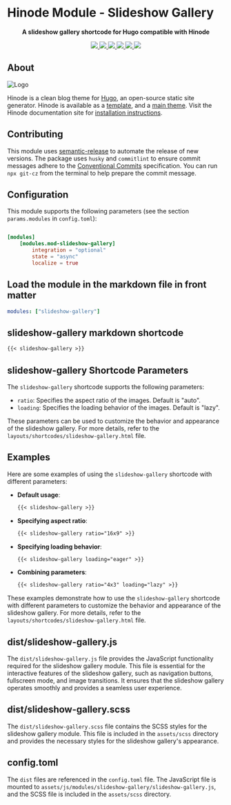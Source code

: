 # Hinode Module - Slideshow Gallery

<!-- Tagline -->
<p align="center">
    <b>A slideshow gallery shortcode for Hugo compatible with Hinode</b>
    <br />
</p>

<!-- Badges -->
<p align="center">
    <a href="https://gohugo.io" alt="Hugo website">
        <img src="https://img.shields.io/badge/generator-hugo-brightgreen">
    </a>
    <a href="https://gethinode.com" alt="Hinode theme">
        <img src="https://img.shields.io/badge/theme-hinode-blue">
    </a>
    <a href="https://github.com/gethinode/mod-template/commits/main" alt="Last commit">
        <img src="https://img.shields.io/github/last-commit/gethinode/mod-template.svg">
    </a>
    <a href="https://github.com/gethinode/mod-template/issues" alt="Issues">
        <img src="https://img.shields.io/github/issues/gethinode/mod-template.svg">
    </a>
    <a href="https://github.com/gethinode/mod-template/pulls" alt="Pulls">
        <img src="https://img.shields.io/github/issues-pr-raw/gethinode/mod-template.svg">
    </a>
    <a href="https://github.com/gethinode/mod-template/blob/main/LICENSE" alt="License">
        <img src="https://img.shields.io/github/license/gethinode/mod-template">
    </a>
</p>

## About

![Logo](https://raw.githubusercontent.com/gethinode/hinode/main/static/img/logo.png)

Hinode is a clean blog theme for [Hugo][hugo], an open-source static site generator. Hinode is available as a [template][repository_template], and a [main theme][repository]. <!-- This repository maintains a Hugo module to add [module][module] to a Hinode site. --> Visit the Hinode documentation site for [installation instructions][hinode_docs].

## Contributing

This module uses [semantic-release][semantic-release] to automate the release of new versions. The package uses `husky` and `commitlint` to ensure commit messages adhere to the [Conventional Commits][conventionalcommits] specification. You can run `npx git-cz` from the terminal to help prepare the commit message.

## Configuration

This module supports the following parameters (see the section `params.modules` in `config.toml`):

```toml

[modules]
    [modules.mod-slideshow-gallery]
        integration = "optional"
        state = "async"
        localize = true
```

## Load the module in the markdown file in front matter

```yaml
modules: ["slideshow-gallery"]
```

## slideshow-gallery markdown shortcode

```markdown
{{< slideshow-gallery >}}
```

## slideshow-gallery Shortcode Parameters

The `slideshow-gallery` shortcode supports the following parameters:

* `ratio`: Specifies the aspect ratio of the images. Default is "auto".
* `loading`: Specifies the loading behavior of the images. Default is "lazy".

These parameters can be used to customize the behavior and appearance of the slideshow gallery. For more details, refer to the `layouts/shortcodes/slideshow-gallery.html` file.

## Examples

Here are some examples of using the `slideshow-gallery` shortcode with different parameters:

* **Default usage**:
  ```markdown
  {{< slideshow-gallery >}}
  ```

* **Specifying aspect ratio**:
  ```markdown
  {{< slideshow-gallery ratio="16x9" >}}
  ```

* **Specifying loading behavior**:
  ```markdown
  {{< slideshow-gallery loading="eager" >}}
  ```

* **Combining parameters**:
  ```markdown
  {{< slideshow-gallery ratio="4x3" loading="lazy" >}}
  ```

These examples demonstrate how to use the `slideshow-gallery` shortcode with different parameters to customize the behavior and appearance of the slideshow gallery. For more details, refer to the `layouts/shortcodes/slideshow-gallery.html` file.

## dist/slideshow-gallery.js

The `dist/slideshow-gallery.js` file provides the JavaScript functionality required for the slideshow gallery module. This file is essential for the interactive features of the slideshow gallery, such as navigation buttons, fullscreen mode, and image transitions. It ensures that the slideshow gallery operates smoothly and provides a seamless user experience.

## dist/slideshow-gallery.scss

The `dist/slideshow-gallery.scss` file contains the SCSS styles for the slideshow gallery module. This file is included in the `assets/scss` directory and provides the necessary styles for the slideshow gallery's appearance.

## config.toml

The `dist` files are referenced in the `config.toml` file. The JavaScript file is mounted to `assets/js/modules/slideshow-gallery/slideshow-gallery.js`, and the SCSS file is included in the `assets/scss` directory.

<!-- MARKDOWN LINKS -->
[hugo]: https://gohugo.io
[hinode_docs]: https://gethinode.com
<!-- [module]: https://example.com -->
[repository]: https://github.com/gethinode/hinode.git
[repository_template]: https://github.com/gethinode/template.git
[conventionalcommits]: https://www.conventionalcommits.org
[husky]: https://typicode.github.io/husky/
[semantic-release]: https://semantic-release.gitbook.io/

